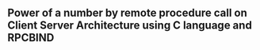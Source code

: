 ## Power of a number by remote procedure call on Client Server Architecture using C language  and RPCBIND